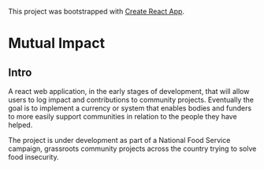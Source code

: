 This project was bootstrapped with [Create React App](https://github.com/facebookincubator/create-react-app).

# Mutual Impact

## Intro

A react web application, in the early stages of development, that will allow users to log impact and contributions to community projects. Eventually the goal is to implement a currency or system that enables bodies and funders to more easily support communities in relation to the people they have helped.

The project is under development as part of a National Food Service campaign, grassroots community projects across the country trying to solve food insecurity.

